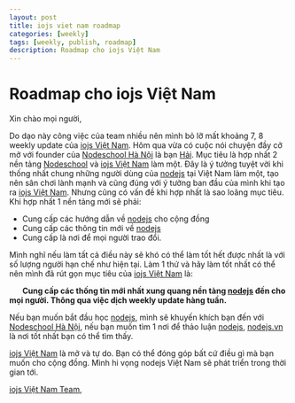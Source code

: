 ```yaml
---
layout: post
title: iojs viet nam roadmap
categories: [weekly]
tags: [weekly, publish, roadmap]
description: Roadmap cho iojs Việt Nam
---
```


# Roadmap cho iojs Việt Nam
Xin chào mọi người,

Do dạo này công việc của team nhiều nên mình bỏ lỡ mất khoảng 7, 8 weekly update của [iojs Việt Nam](https://github.com/nodejs/iojs-vi).
Hôm qua vừa có cuộc nói chuyện đầy cở mở với founder của [Nodeschool Hà Nội](https://github.com/nodeschool/hanoi) là bạn [Hải](https://github.com/dominhhai). Mục tiêu là hợp nhất 2 nền tảng [Nodeschool](https://github.com/nodeschool/hanoi) và [iojs Việt Nam](https://github.com/nodejs/iojs-vi) làm một. Đây là ý tưởng tuyệt vời khi thống nhất chung những người dùng của [nodejs](https://nodejs.org/) tại Việt Nam làm một, tạo nên sân chơi lành mạnh và cũng đúng với ý tưởng ban đầu của mình khi tạo ra [iojs Việt Nam](https://github.com/nodejs/iojs-vi). Nhưng cũng có vấn đề khi hợp nhất là sao loãng mục tiêu. Khi hợp nhất 1 nền tảng mới sẽ phải:

* Cung cấp các hướng dẫn về [nodejs](https://nodejs.org/) cho cộng đồng
* Cung cấp các thông tin mới về [nodejs](https://nodejs.org/)
* Cung cấp là nơi để mọi người trao đổi.

Mình nghĩ nếu làm tất cả điều này sẽ khó có thể làm tốt hết được nhất là với số lượng người hạn chế như hiện tại. Làm 1 thứ và hãy làm tốt nhất có thể nên mình đã rút gọn mục tiêu của [iojs Việt Nam](https://github.com/nodejs/iojs-vi) là:

&nbsp;&nbsp;&nbsp;&nbsp;&nbsp;&nbsp;**Cung cấp các thống tin mới nhất xung quang nền tàng [nodejs](https://nodejs.org/) đến cho mọi người. Thông qua việc dịch weekly update hàng tuần.**

Nếu bạn muốn bắt đầu học [nodejs](https://nodejs.org/), mình sẽ khuyến khích bạn đến với [Nodeschool Hà Nội](https://github.com/nodeschool/hanoi), nếu bạn muốn tìm 1 nơi để thảo luận [nodejs](https://nodejs.org/), [nodejs.vn](http://nodejs.vn) là nơi tốt nhất bạn có thể tìm thấy.

[iojs Việt Nam](https://github.com/nodejs/iojs-vi) là mở và tự do. Bạn có thể đóng góp bất cứ điều gì mà bạn muốn cho cộng đồng. Mình hi vọng nodejs Việt Nam sẽ phát triển trong thời gian tới.

[iojs Việt Nam Team](https://github.com/nodejs/iojs-vi),
